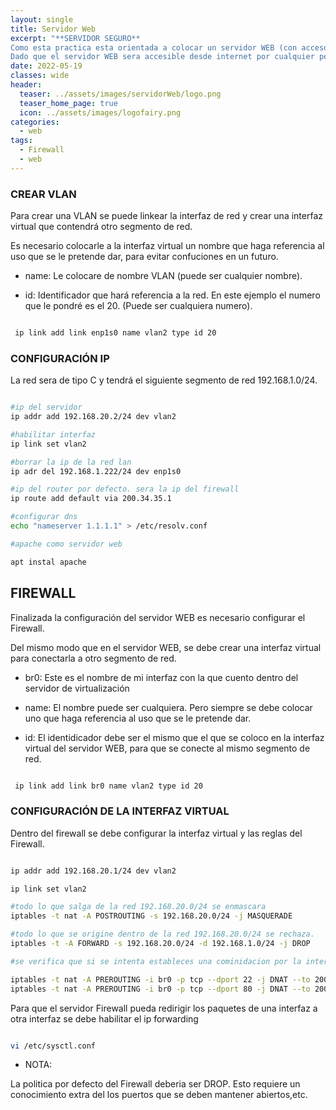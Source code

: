 ```yaml
---
layout: single
title: Servidor Web 
excerpt: "**SERVIDOR SEGURO**
Como esta practica esta orientada a colocar un servidor WEB (con acceso desde internet) en una red hogareña, es necesario proteger la red lan de cualquier intruso.
Dado que el servidor WEB sera accesible desde internet por cualquier persona, se puede dar el caso de que se lo logre comprometer, permitiendo al atacante tener acceso total a los demás HOST  de la RED LOCAL. Para proteger la red es necesario colocar el servidor detrás de una DMZ (zona desmilitarizada)."" 
date: 2022-05-19
classes: wide
header:
  teaser: ../assets/images/servidorWeb/logo.png
  teaser_home_page: true
  icon: ../assets/images/logofairy.png
categories:
  - web
tags:  
  - Firewall
  - web
---
```


### CREAR VLAN 

Para crear una VLAN se puede linkear la interfaz de red y crear una interfaz virtual que contendrá otro segmento de red.

Es necesario colocarle a la interfaz virtual un nombre que haga referencia al uso que se le pretende dar, para evitar confuciones en un futuro. 

- name: Le colocare de nombre VLAN (puede ser cualquier nombre).

- id: Identificador que hará referencia a la red. En este ejemplo el numero que le pondré es el 20. (Puede ser cualquiera numero).


```bash 

 ip link add link enp1s0 name vlan2 type id 20

```

### CONFIGURACIÓN IP

La red sera de tipo C y tendrá el siguiente segmento de red 192.168.1.0/24.

```bash 

#ip del servidor
ip addr add 192.168.20.2/24 dev vlan2

#habilitar interfaz
ip link set vlan2

#borrar la ip de la red lan
ip adr del 192.168.1.222/24 dev enp1s0 

#ip del router por defecto. sera la ip del firewall
ip route add default via 200.34.35.1 

#configurar dns
echo "nameserver 1.1.1.1" > /etc/resolv.conf

#apache como servidor web

apt instal apache

```

## FIREWALL

Finalizada la configuración del servidor WEB es necesario configurar el Firewall.


Del mismo modo que en el servidor WEB, se debe crear una interfaz virtual para conectarla a otro segmento de red. 

- br0: Este es el nombre de mi interfaz con la que cuento dentro del servidor de virtualización 

- name: El nombre puede ser cualquiera. Pero siempre se debe colocar uno que haga referencia al uso que se le pretende dar.

- id: El identidicador debe ser el mismo que el que se coloco en la interfaz virtual del servidor WEB, para que se conecte al mismo segmento de red.


```bash 

 ip link add link br0 name vlan2 type id 20

```

### CONFIGURACIÓN DE LA INTERFAZ VIRTUAL

Dentro del firewall se debe configurar la interfaz virtual y las reglas del Firewall.

```bash 

ip addr add 192.168.20.1/24 dev vlan2

ip link set vlan2

#todo lo que salga de la red 192.168.20.0/24 se enmascara
iptables -t nat -A POSTROUTING -s 192.168.20.0/24 -j MASQUERADE

#todo lo que se origine dentro de la red 192.168.20.0/24 se rechaza.
iptables -t -A FORWARD -s 192.168.20.0/24 -d 192.168.1.0/24 -j DROP

#se verifica que si se intenta estableces una cominidacion por la interfaz "br0" por el puerto 22,80, con protocolo TCP, se le aplique la politica de ruteo y se redirija al puerto correspondiente del servidor WEB.

iptables -t nat -A PREROUTING -i br0 -p tcp --dport 22 -j DNAT --to 200.34.35.10:22
iptables -t nat -A PREROUTING -i br0 -p tcp --dport 80 -j DNAT --to 200.34.35.10:80

```

Para que el servidor Firewall pueda redirigir los paquetes de una interfaz a otra interfaz se debe habilitar el ip forwarding


```bash

vi /etc/sysctl.conf

```

* NOTA:

La politica por defecto del Firewall deberia ser DROP. Esto requiere un conocimiento extra del los puertos que se deben mantener abiertos,etc. 




